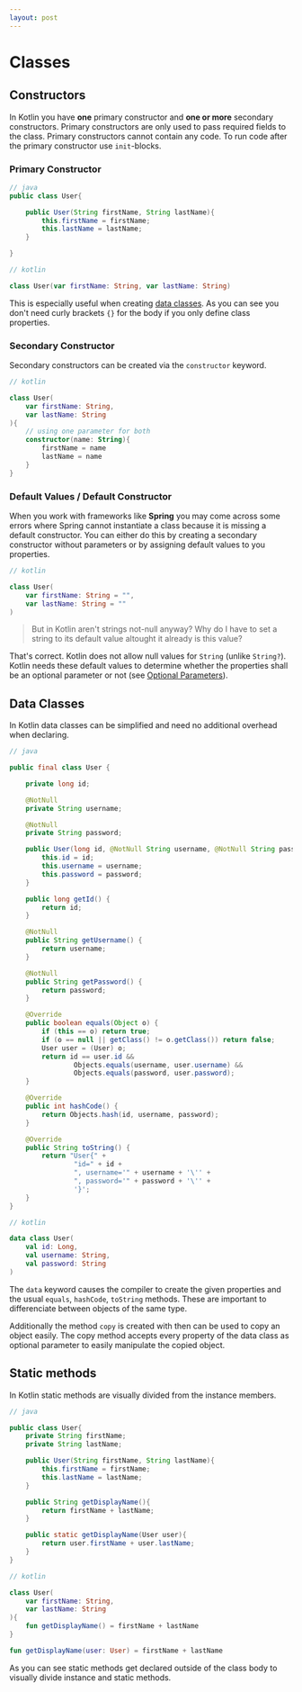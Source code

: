 ```yaml
---
layout: post
---
```

# Classes

## Constructors

In Kotlin you have **one** primary constructor and **one or more** secondary constructors. Primary constructors are only used to pass required fields to the class. Primary constructors cannot contain any code. To run code after the primary constructor use `init`-blocks.

### Primary Constructor

```java
// java
public class User{

    public User(String firstName, String lastName){
        this.firstName = firstName;
        this.lastName = lastName;
    }

}
```

```kotlin
// kotlin

class User(var firstName: String, var lastName: String)
```

This is especially useful when creating [data classes](#data-classes). As you can see you don't need curly brackets `{}` for the body if you only define class properties.

### Secondary Constructor

Secondary constructors can be created via the `constructor` keyword.

```kotlin
// kotlin

class User(
    var firstName: String,
    var lastName: String
){
    // using one parameter for both
    constructor(name: String){
        firstName = name
        lastName = name
    }
}
```

### Default Values / Default Constructor

When you work with frameworks like **Spring** you may come across some errors where Spring cannot instantiate a class because it is missing a default constructor. You can either do this by creating a secondary constructor without parameters or by assigning default values to you properties.

```kotlin
// kotlin

class User(
    var firstName: String = "",
    var lastName: String = ""
)
```

> But in Kotlin aren't strings not-null anyway? Why do I have to set a string to its default value altought it already is this value?

That's correct. Kotlin does not allow null values for `String` (unlike `String?`). Kotlin needs these default values to determine whether the properties shall be an optional parameter or not (see [Optional Parameters](03_Parameters.md#optional-parameters)).

## Data Classes

In Kotlin data classes can be simplified and need no additional overhead when declaring.

```java
// java

public final class User {

    private long id;

    @NotNull
    private String username;

    @NotNull
    private String password;

    public User(long id, @NotNull String username, @NotNull String password) {
        this.id = id;
        this.username = username;
        this.password = password;
    }

    public long getId() {
        return id;
    }

    @NotNull
    public String getUsername() {
        return username;
    }

    @NotNull
    public String getPassword() {
        return password;
    }

    @Override
    public boolean equals(Object o) {
        if (this == o) return true;
        if (o == null || getClass() != o.getClass()) return false;
        User user = (User) o;
        return id == user.id &&
                Objects.equals(username, user.username) &&
                Objects.equals(password, user.password);
    }

    @Override
    public int hashCode() {
        return Objects.hash(id, username, password);
    }

    @Override
    public String toString() {
        return "User{" +
                "id=" + id +
                ", username='" + username + '\'' +
                ", password='" + password + '\'' +
                '}';
    }
}
```

```kotlin
// kotlin

data class User(
    val id: Long,
    val username: String,
    val password: String
)
```

The `data` keyword causes the compiler to create the given properties and the usual `equals`, `hashCode`, `toString` methods. These are important to differenciate between objects of the same type.

Additionally the method `copy` is created with then can be used to copy an object easily. The copy method accepts every property of the data class as optional parameter to easily manipulate the copied object.

## Static methods

In Kotlin static methods are visually divided from the instance members.

```java
// java

public class User{
    private String firstName;
    private String lastName;

    public User(String firstName, String lastName){
        this.firstName = firstName;
        this.lastName = lastName;
    }

    public String getDisplayName(){
        return firstName + lastName;
    }

    public static getDisplayName(User user){
        return user.firstName + user.lastName;
    }
}

```

```kotlin
// kotlin

class User(
    var firstName: String,
    var lastName: String
){
    fun getDisplayName() = firstName + lastName
}

fun getDisplayName(user: User) = firstName + lastName
```

As you can see static methods get declared outside of the class body to visually divide instance and static methods.